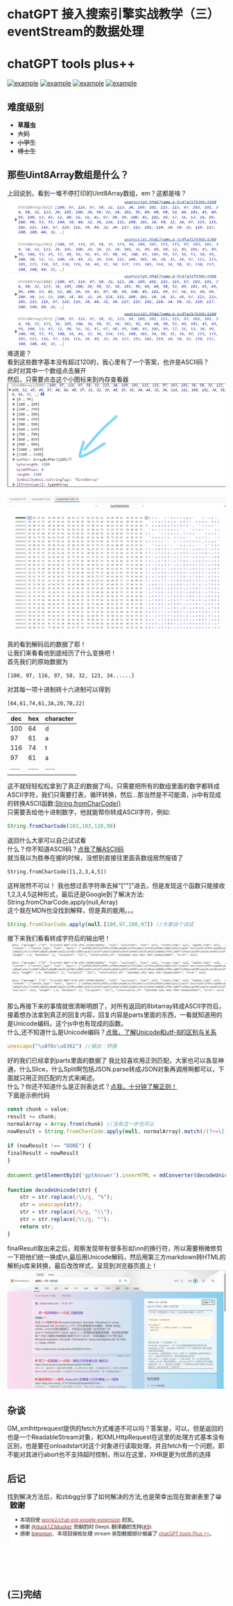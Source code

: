 # chatGPT 接入搜索引擎实战教学（三）eventStream的数据处理
# chatGPT tools plus++
<a href="https://greasyfork.org/zh-CN/scripts/456131-chatgpt-tools-plus-cookie%E7%89%88"><img src="https://img.shields.io/badge/GreasyFork-v1.3.2-black.svg" alt="example"></a>  <a href="https://github.com/LiWeny16/chatGPT-tool-plus/blob/main/LICENSE"><img src="https://img.shields.io/badge/LICENSE-MIT-pink.svg" alt="example"></a>  <a href="https://github.com/LiWeny16/chatGPT-tool-plus"><img src="https://img.shields.io/badge/Link-Github-2.svg" alt="example"></a>
  <a href="https://scriptcat.org/script-show-page/756"><img src="https://img.shields.io/badge/ScriptCat-v1.3.2-blue.svg" alt="example"></a>


## 难度级别
+ **草履虫**
+ ~~大妈~~
+ ~~小学生~~
+ ~~博士生~~

## 那些Uint8Array数组是什么？
上回说到，看到一堆不停打印的Uint8Array数组，em？这都是啥？  
![Alt text](../source/values.png)  <br>
难道是？  
看到这些数字基本没有超过120的，我心里有了一个答案，也许是ASCII码？  
此时对其中一个数组点击展开   
然后，只需要点击这个小图标来到内存查看器  
![Alt text](../source/Inkedarrayexpended_LI.jpg)<br>  
![Alt text](../source/resultInunicode.png)<br>  
真的看到解码后的数据了耶！  
让我们来看看他到底经历了什么变换吧！  
首先我们的原始数据为  
```
[100, 97, 116, 97, 58, 32, 123, 34......]
```
对其每一项十进制转十六进制可以得到  
```
[64,61,74,61,3A,20,7B,22]
``` 
|dec|hex|character|
|---|---|---|
|100|64 | d|
|97|61  | a|
|116|74 | t|
|97|61  | a|
|......|......|......|
|||

这不就轻轻松松拿到了真正的数据了吗，只需要把所有的数组里面的数字都转成ASCII字符，我们只需要打表，循环转换，然后...那当然是不可能滴，js中有现成的转换ASCII函数:[String.fromCharCode()](https://developer.mozilla.org/zh-CN/docs/Web/JavaScript/Reference/Global_Objects/String/fromCharCode)  
只需要丢给他十进制数字，他就能帮你转成ASCII字符，例如:  
```js
String.fromCharCode(103,103,110,98)
```
返回什么大家可以自己试试看  
什么？你不知道ASCII码？[点我了解ASCII码](https://www.zhihu.com/question/419185359)  
就当我以为胜券在握的时候，没想到直接往里面丢数组居然报错了
```
String.fromCharCode([1,2,3,4,5])
```
这样居然不可以！
我也想过丢字符串去掉"[""]"进去，但是发现这个函数只能接收1,2,3,4,5这种形式，最后还是Google到了解决方法:
String.fromCharCode.apply(null,Array)  
这个我在MDN也没找到解释，但是真的能用。。。
```js
String.fromCharCode.apply(null,[100,97,100,97]) //大家自个试试
```
接下来我们看看转成字符后的输出吧！<br>
![Alt text](../source/dataFormed.png)<br>

那么再接下来的事情就很清晰明朗了，对所有返回的8bitarray转成ASCII字符后，接着想办法拿到真正的回复内容，回复内容是parts里面的东西，一看就知道用的是Unicode编码，这个js中也有现成的函数。  
什么,还不知道什么是Unicode编码？[点我，了解Unicode和utf-8的区别与关系](https://www.cnblogs.com/xiaoran991/p/12497238.html)
```js
unescape("\u8f6c\u6362") //输出：转换
```

好的我们已经拿到parts里面的数据了
我比较喜欢用正则匹配，大家也可以各显神通，什么Slice，什么Split啊包括JSON.parse转成JSON对象再调用啊都可以，下面就只用正则匹配的方式来阐述。    
什么？你还不知道什么是正则表达式？[点我，十分钟了解正则！](https://www.bilibili.com/video/BV1da4y1p7iZ/?spm_id_from=333.337.search-card.all.click&vd_source=347109678632e4593a175ba64105c5ff)    
下面是示例代码
```js
const chunk = value;
result += chunk;
normalArray = Array.from(chunk) //没有这一步也可以
nowResult = String.fromCharCode.apply(null, normalArray).match(/(?<=\[).*(?=\])/g)[0] //取出真正的回答内容

if (nowResult !== "DONE") {
finalResult = nowResult
}

document.getElementById('gptAnswer').innerHTML = mdConverter(decodeUnicode(finalResult.replace(/\\n+/g, "\n")))

function decodeUnicode(str) {
    str = str.replace(/\\/g, "%");
    str = unescape(str);
    str = str.replace(/%/g, "\\");
    str = str.replace(/\\/g, "");
    return str;
}
```
finalResult取出来之后，观察发现带有很多形如\nn的换行符，所以需要稍微修剪一下把他们统一换成\n,最后用Unicode解码，然后用第三方markdown转HTML的解析js库来转换，最后改改样式，呈现到浏览器页面上！  
![Alt text](../source/sample.png)<br>

## 杂谈
GM_xmlhttprequest提供的fetch方式难道不可以吗？答案是，可以，但是返回的也是一个ReadableStream对象，和XMLHttpRequest在这里的处理方式基本没有区别，也是要在onloadstart对这个对象进行读取处理，并且fetch有一个问题，即不能对其进行abort也不支持超时控制，所以在这里，XHR是更为优质的选择  

## 后记
找到解决方法后，和zbbgg分享了如何解决的方法,也是荣幸出现在致谢表里了😁<br>![Alt text](../source/%E8%87%B4%E8%B0%A2.png)

<br>
<br>
<br>

## (三)完结
